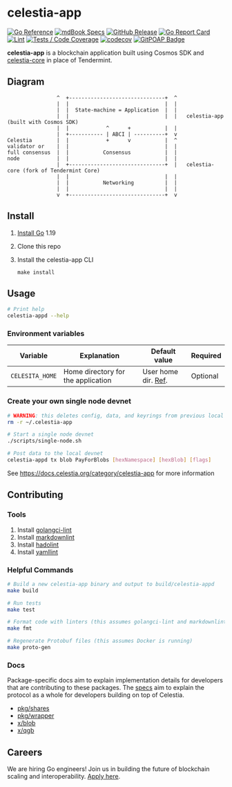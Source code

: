 # celestia-app

[![Go Reference](https://img.shields.io/badge/godoc-reference-blue.svg)](https://pkg.go.dev/github.com/celestiaorg/celestia-app)
[![mdBook Specs](https://img.shields.io/badge/mdBook-specs-blue)](https://celestiaorg.github.io/celestia-app/)
[![GitHub Release](https://img.shields.io/github/v/release/celestiaorg/celestia-app)](https://github.com/celestiaorg/celestia-app/releases/latest)
[![Go Report Card](https://goreportcard.com/badge/github.com/celestiaorg/celestia-app)](https://goreportcard.com/report/github.com/celestiaorg/celestia-app)
[![Lint](https://github.com/celestiaorg/celestia-app/actions/workflows/lint.yml/badge.svg)](https://github.com/celestiaorg/celestia-app/actions/workflows/lint.yml)
[![Tests / Code Coverage](https://github.com/celestiaorg/celestia-app/actions/workflows/test.yml/badge.svg)](https://github.com/celestiaorg/celestia-app/actions/workflows/test.yml)
[![codecov](https://codecov.io/gh/celestiaorg/celestia-app/branch/main/graph/badge.svg?token=CWGA4RLDS9)](https://app.codecov.io/gh/celestiaorg/celestia-app/tree/main)
[![GitPOAP Badge](https://public-api.gitpoap.io/v1/repo/celestiaorg/celestia-app/badge)](https://www.gitpoap.io/gh/celestiaorg/celestia-app)

**celestia-app** is a blockchain application built using Cosmos SDK and [celestia-core](https://github.com/celestiaorg/celestia-core) in place of Tendermint.

## Diagram

```ascii
                ^  +-------------------------------+  ^
                |  |                               |  |
                |  |  State-machine = Application  |  |
                |  |                               |  |   celestia-app (built with Cosmos SDK)
                |  |            ^      +           |  |
                |  +----------- | ABCI | ----------+  v
Celestia        |  |            +      v           |  ^
validator or    |  |                               |  |
full consensus  |  |           Consensus           |  |
node            |  |                               |  |
                |  +-------------------------------+  |   celestia-core (fork of Tendermint Core)
                |  |                               |  |
                |  |           Networking          |  |
                |  |                               |  |
                v  +-------------------------------+  v
```

## Install

1. [Install Go](https://go.dev/doc/install) 1.19
1. Clone this repo
1. Install the celestia-app CLI

    ```shell
    make install
    ```

## Usage

```sh
# Print help
celestia-appd --help
```

### Environment variables

| Variable        | Explanation                        | Default value                                            | Required |
| --------------- | ---------------------------------- | -------------------------------------------------------- | -------- |
| `CELESITA_HOME` | Home directory for the application | User home dir. [Ref](https://pkg.go.dev/os#UserHomeDir). | Optional |

### Create your own single node devnet

```sh
# WARNING: this deletes config, data, and keyrings from previous local devnets
rm -r ~/.celestia-app

# Start a single node devnet
./scripts/single-node.sh

# Post data to the local devnet
celestia-appd tx blob PayForBlobs [hexNamespace] [hexBlob] [flags]
```

<!-- markdown-link-check-disable -->
<!-- markdown-link encounters an HTTP 503 on this link even though it works. -->
<!-- See https://github.com/celestiaorg/celestia-app/actions/runs/3296219513/jobs/5439416229#step:4:185 -->
See <https://docs.celestia.org/category/celestia-app> for more information
<!-- markdown-link-check-enable -->

## Contributing

### Tools

1. Install [golangci-lint](https://golangci-lint.run/usage/install/)
1. Install [markdownlint](https://github.com/DavidAnson/markdownlint)
1. Install [hadolint](https://github.com/hadolint/hadolint)
1. Install [yamllint](https://yamllint.readthedocs.io/en/stable/quickstart.html)

### Helpful Commands

```sh
# Build a new celestia-app binary and output to build/celestia-appd
make build

# Run tests
make test

# Format code with linters (this assumes golangci-lint and markdownlint are installed)
make fmt

# Regenerate Protobuf files (this assumes Docker is running)
make proto-gen
```

### Docs

Package-specific docs aim to explain implementation details for developers that are contributing to these packages. The [specs](https://celestiaorg.github.io/celestia-app/) aim to explain the protocol as a whole for developers building on top of Celestia.

- [pkg/shares](https://pkg.go.dev/github.com/celestiaorg/celestia-app/pkg/shares)
- [pkg/wrapper](https://github.com/celestiaorg/celestia-app/blob/main/pkg/wrapper)
- [x/blob](https://github.com/celestiaorg/celestia-app/tree/main/x/blob)
- [x/qgb](https://github.com/celestiaorg/celestia-app/tree/main/x/qgb)

## Careers

We are hiring Go engineers! Join us in building the future of blockchain scaling and interoperability. [Apply here](https://jobs.lever.co/celestia).
